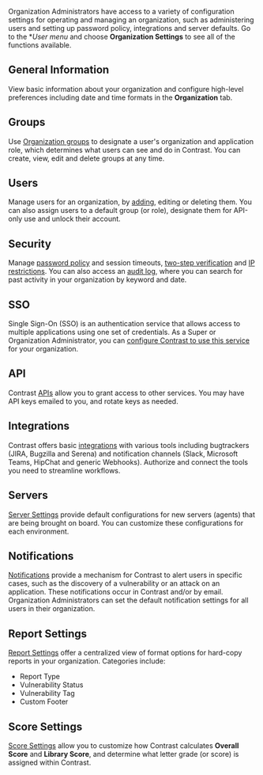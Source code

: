 <!--
title: "Organization Settings at a Glance"
description: "Overview of administrating and managing an organization."
tags: "Admin TeamServer organization settings"
-->

Organization Administrators have access to a variety of configuration settings for operating and managing an organization, such as administering users and setting up password policy, integrations and server defaults. Go to the **User menu* and choose **Organization Settings** to see all of the functions available. 

<!-- <a href="assets/images/Settings_Nav.png" rel="lightbox" title="Organization Settings"><img class="thumbnail" src="assets/images/Settings_Nav.png"/></a> --> 

## General Information
View basic information about your organization and configure high-level preferences including date and time formats in the **Organization** tab. 

## Groups
Use [Organization groups](admin-manageorgs.html#access) to designate a user's organization and application role, which determines what users can see and do in Contrast. You can create, view, edit and delete groups at any time. 

## Users
Manage users for an organization, by [adding](admin-onboardteam.html#create-user), editing or deleting them. You can also assign users to a default group (or role), designate them for API-only use and unlock their account. 

## Security
Manage [password policy](admin-systemsecurity.html#pwd) and session timeouts, [two-step verification](admin-orgsecurity.html#security-tsv) and [IP restrictions](admin-orgsecurity.html#security-ip). You can also access an [audit log](admin-orgsecurity.html#audit-log), where you can search for past activity in your organization by keyword and date.

## SSO

Single Sign-On (SSO) is an authentication service that allows access to multiple applications using one set of credentials. As a Super or Organization Administrator, you can [configure Contrast to use this service](installation-setupauth.html#sso-setup) for your organization.

## API
Contrast [APIs](tools-about.html#api-about) allow you to grant access to other services. You may have API keys emailed to you, and rotate keys as needed. 

## Integrations
Contrast offers basic [integrations](admin-orgintegrations.html) with various tools including bugtrackers (JIRA, Bugzilla and Serena) and notification channels (Slack, Microsoft Teams, HipChat and generic Webhooks). Authorize and connect the tools you need to streamline workflows.

## Servers 
[Server Settings](admin-orgsettings.html#org-server) provide default configurations for new servers (agents) that are being brought on board. You can customize these configurations for each environment.

## Notifications
[Notifications](admin-orgsettings.html#org-notify) provide a mechanism for Contrast to alert users in specific cases, such as the discovery of a vulnerability or an attack on an application. These notifications occur in Contrast and/or by email. Organization Administrators can set the default notification settings for all users in their organization. 

## Report Settings
[Report Settings](admin-orgsettings.html#org-report) offer a centralized view of format options for hard-copy reports in your organization. Categories include:

* Report Type
* Vulnerability Status
* Vulnerability Tag
* Custom Footer

## Score Settings

[Score Settings](admin-orgsettings.html#score-settings) allow you to customize how Contrast calculates **Overall Score** and **Library Score**, and determine what letter grade (or score) is assigned within Contrast.   

